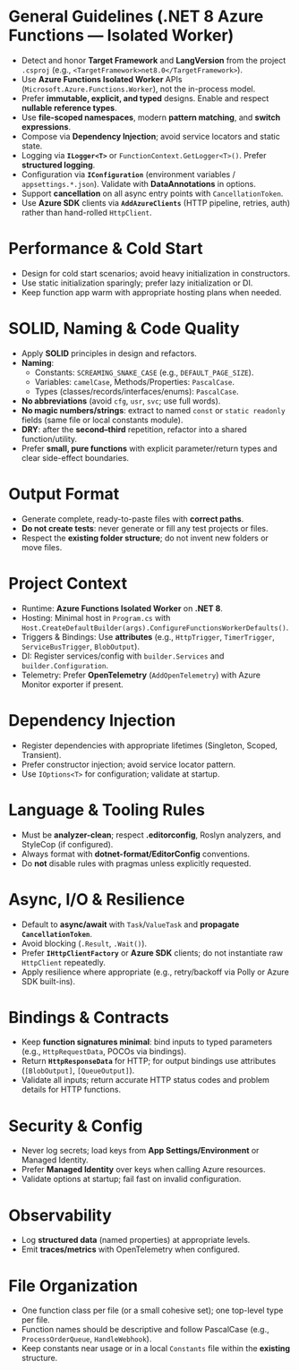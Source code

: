 # General Guidelines (.NET 8 Azure Functions — Isolated Worker)
- Detect and honor **Target Framework** and **LangVersion** from the project `.csproj` (e.g., `<TargetFramework>net8.0</TargetFramework>`).
- Use **Azure Functions Isolated Worker** APIs (`Microsoft.Azure.Functions.Worker`), not the in-process model.
- Prefer **immutable, explicit, and typed** designs. Enable and respect **nullable reference types**.
- Use **file-scoped namespaces**, modern **pattern matching**, and **switch expressions**.
- Compose via **Dependency Injection**; avoid service locators and static state.
- Logging via **`ILogger<T>`** or `FunctionContext.GetLogger<T>()`. Prefer **structured logging**.
- Configuration via **`IConfiguration`** (environment variables / `appsettings.*.json`). Validate with **DataAnnotations** in options.
- Support **cancellation** on all async entry points with `CancellationToken`.
- Use **Azure SDK** clients via **`AddAzureClients`** (HTTP pipeline, retries, auth) rather than hand-rolled `HttpClient`.

# Performance & Cold Start
- Design for cold start scenarios; avoid heavy initialization in constructors.
- Use static initialization sparingly; prefer lazy initialization or DI.
- Keep function app warm with appropriate hosting plans when needed.

# SOLID, Naming & Code Quality
- Apply **SOLID** principles in design and refactors.
- **Naming**:
  - Constants: `SCREAMING_SNAKE_CASE` (e.g., `DEFAULT_PAGE_SIZE`).
  - Variables: `camelCase`, Methods/Properties: `PascalCase`.
  - Types (classes/records/interfaces/enums): `PascalCase`.
- **No abbreviations** (avoid `cfg`, `usr`, `svc`; use full words).
- **No magic numbers/strings**: extract to named `const` or `static readonly` fields (same file or local constants module).
- **DRY**: after the **second–third** repetition, refactor into a shared function/utility.
- Prefer **small, pure functions** with explicit parameter/return types and clear side-effect boundaries.

# Output Format
- Generate complete, ready-to-paste files with **correct paths**.
- **Do not create tests**: never generate or fill any test projects or files.
- Respect the **existing folder structure**; do not invent new folders or move files.

# Project Context
- Runtime: **Azure Functions Isolated Worker** on **.NET 8**.
- Hosting: Minimal host in `Program.cs` with `Host.CreateDefaultBuilder(args).ConfigureFunctionsWorkerDefaults()`.
- Triggers & Bindings: Use **attributes** (e.g., `HttpTrigger`, `TimerTrigger`, `ServiceBusTrigger`, `BlobOutput`).
- DI: Register services/config with `builder.Services` and `builder.Configuration`.
- Telemetry: Prefer **OpenTelemetry** (`AddOpenTelemetry`) with Azure Monitor exporter if present.

# Dependency Injection
- Register dependencies with appropriate lifetimes (Singleton, Scoped, Transient).
- Prefer constructor injection; avoid service locator pattern.
- Use `IOptions<T>` for configuration; validate at startup.

# Language & Tooling Rules
- Must be **analyzer-clean**; respect **.editorconfig**, Roslyn analyzers, and StyleCop (if configured).
- Always format with **dotnet-format/EditorConfig** conventions.
- Do **not** disable rules with pragmas unless explicitly requested.

# Async, I/O & Resilience
- Default to **async/await** with `Task`/`ValueTask` and **propagate `CancellationToken`**.
- Avoid blocking (`.Result`, `.Wait()`).
- Prefer **`IHttpClientFactory`** or **Azure SDK** clients; do not instantiate raw `HttpClient` repeatedly.
- Apply resilience where appropriate (e.g., retry/backoff via Polly or Azure SDK built-ins).

# Bindings & Contracts
- Keep **function signatures minimal**: bind inputs to typed parameters (e.g., `HttpRequestData`, POCOs via bindings).
- Return **`HttpResponseData`** for HTTP; for output bindings use attributes (`[BlobOutput]`, `[QueueOutput]`).
- Validate all inputs; return accurate HTTP status codes and problem details for HTTP functions.

# Security & Config
- Never log secrets; load keys from **App Settings/Environment** or Managed Identity.
- Prefer **Managed Identity** over keys when calling Azure resources.
- Validate options at startup; fail fast on invalid configuration.

# Observability
- Log **structured data** (named properties) at appropriate levels.
- Emit **traces/metrics** with OpenTelemetry when configured.

# File Organization
- One function class per file (or a small cohesive set); one top-level type per file.
- Function names should be descriptive and follow PascalCase (e.g., `ProcessOrderQueue`, `HandleWebhook`).
- Keep constants near usage or in a local `Constants` file within the **existing** structure.


